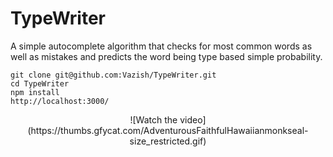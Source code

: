 # TypeWriter
A simple autocomplete algorithm that checks for most common words as well as mistakes and predicts the word being type based simple probability.

    git clone git@github.com:Vazish/TypeWriter.git
    cd TypeWriter
    npm install
    http://localhost:3000/

<p align="center">
    ![Watch the video](https://thumbs.gfycat.com/AdventurousFaithfulHawaiianmonkseal-size_restricted.gif)
</p>

